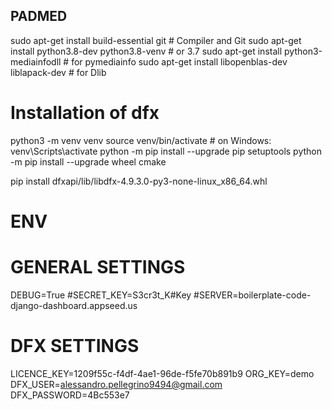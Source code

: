 ## PADMED ##

sudo apt-get install build-essential git # Compiler and Git
sudo apt-get install python3.8-dev python3.8-venv # or 3.7
sudo apt-get install python3-mediainfodll # for pymediainfo
sudo apt-get install libopenblas-dev liblapack-dev # for Dlib

# Installation of dfx #

python3 -m venv venv
source venv/bin/activate # on Windows: venv\Scripts\activate
python -m pip install --upgrade pip setuptools
python -m pip install --upgrade wheel cmake

pip install dfxapi/lib/libdfx-4.9.3.0-py3-none-linux_x86_64.whl


# ENV

# GENERAL SETTINGS
DEBUG=True
#SECRET_KEY=S3cr3t_K#Key
#SERVER=boilerplate-code-django-dashboard.appseed.us

# DFX SETTINGS
LICENCE_KEY=1209f55c-f4df-4ae1-96de-f5fe70b891b9
ORG_KEY=demo
DFX_USER=alessandro.pellegrino9494@gmail.com
DFX_PASSWORD=4Bc553e7

